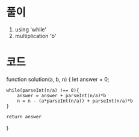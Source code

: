 # 풀이

1. using 'while'
2. multiplication 'b'

# 코드

function solution(a, b, n) {
let answer = 0;

    while(parseInt(n/a) !== 0){
        answer = answer + parseInt(n/a)*b
        n = n - (a*parseInt(n/a)) + parseInt(n/a)*b
    }

    return answer

}

```js

```

